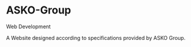 # ASKO-Group
Web Development

A Website designed according to specifications provided by ASKO Group.
